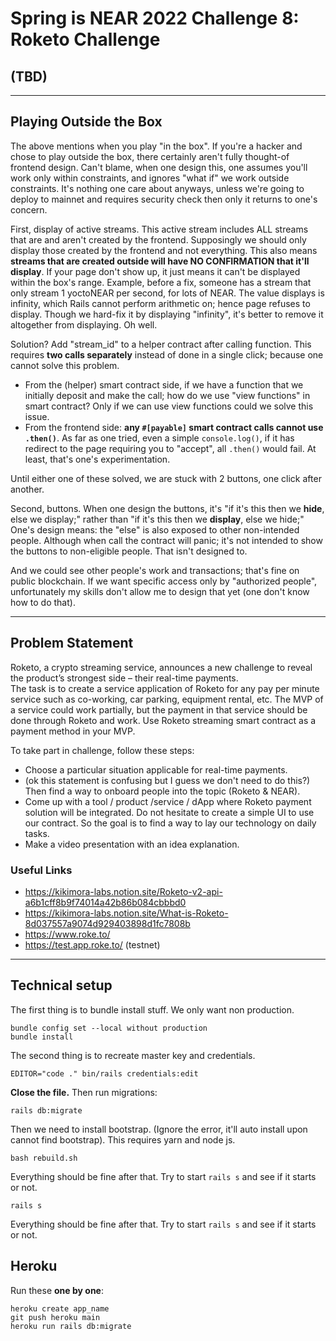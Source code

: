 # Spring is NEAR 2022 Challenge 8: Roketo Challenge

## (TBD)

---
## Playing Outside the Box
The above mentions when you play "in the box". If you're a hacker and chose to play outside the box, there certainly aren't fully thought-of frontend design. Can't blame, when one design this, one assumes you'll work only within constraints, and ignores "what if" we work outside constraints. It's nothing one care about anyways, 
unless we're going to deploy to mainnet and requires security check then only it returns to one's concern. 

First, display of active streams. This active stream includes ALL streams that are and aren't created by the frontend. Supposingly we should only display those created by the frontend and not everything. This also means 
**streams that are created outside will have NO CONFIRMATION that it'll display**. If your page don't show up, it just means it can't be displayed within the box's range. Example, before a fix, someone has a stream that only stream 1 yoctoNEAR
per second, for lots of NEAR. The value displays is infinity, which Rails cannot perform arithmetic on; hence page refuses to display. Though we hard-fix it by displaying "infinity", it's better to remove it altogether from displaying. Oh well. 

Solution? Add "stream_id" to a helper contract after calling function. This requires **two calls separately** instead of done in a single click; because one cannot solve this problem. 
- From the (helper) smart contract side, if we have a function that we initially deposit and make the call; how do we use "view functions" in smart contract? Only if we can use view functions could we solve this issue. 
- From the frontend side: **any `#[payable]` smart contract calls cannot use `.then()`**. As far as one tried, even a simple `console.log()`, if it has redirect to the page requiring you to "accept", all `.then()` would fail. At least, that's one's experimentation. 

Until either one of these solved, we are stuck with 2 buttons, one click after another. 

Second, buttons. When one design the buttons, it's "if it's this then we **hide**, else we display;" rather than "if it's this then we **display**, else we hide;" One's design means: the "else" is also exposed to other non-intended people. 
Although when call the contract will panic; it's not intended to show the buttons to non-eligible people. That isn't designed to. 

And we could see other people's work and transactions; that's fine on public blockchain. If we want specific access only by "authorized people", unfortunately my skills don't allow me to design that yet (one don't know how to do that). 

---
## Problem Statement
Roketo, a crypto streaming service, announces a new challenge to reveal the product’s strongest side – their real-time payments.  
The task is to create a service application of Roketo for any pay per minute service such as co-working, car parking, equipment rental, etc. The MVP of a service could work partially, but the payment in that service should be done through Roketo and work. Use Roketo streaming smart contract as a payment method in your MVP.  

To take part in challenge, follow these steps:  
- Choose a particular situation applicable for real-time payments.
- (ok this statement is confusing but I guess we don't need to do this?) Then find a way to onboard people into the topic (Roketo & NEAR).
- Come up with a tool / product /service / dApp where Roketo payment solution will be integrated. Do not hesitate to create a simple UI to use our contract. So the goal is to find a way to lay our technology on daily tasks.
- Make a video presentation with an idea explanation.

### Useful Links
- https://kikimora-labs.notion.site/Roketo-v2-api-a6b1cff8b9f74014a42b86b084cbbbd0
- https://kikimora-labs.notion.site/What-is-Roketo-8d037557a9074d929403898d1fc7808b
- https://www.roke.to/
- https://test.app.roke.to/  (testnet)

---
## Technical setup

The first thing is to bundle install stuff. We only want non production. 

```
bundle config set --local without production
bundle install
```

The second thing is to recreate master key and credentials. 

```
EDITOR="code ." bin/rails credentials:edit
```

**Close the file.** Then run migrations:

```
rails db:migrate
```

Then we need to install bootstrap. (Ignore the error, it'll auto install upon cannot find bootstrap). 
This requires yarn and node js. 

```
bash rebuild.sh
```

Everything should be fine after that. Try to start `rails s` and see if it starts or not. 

```
rails s
```

Everything should be fine after that. Try to start `rails s` and see if it starts or not. 

## Heroku

Run these **one by one**: 

```
heroku create app_name
git push heroku main
heroku run rails db:migrate
```

